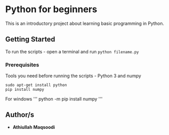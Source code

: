 # Python for beginners

This is an introductory project about learning basic programming in Python.

## Getting Started

To run the scripts - open a terminal and run ``` python filename.py ```


### Prerequisites

Tools you need before running the scripts - Python 3 and numpy

```
sudo apt-get install python
pip install numpy
```
For windows
'''
python -m pip install numpy
'''
## Author/s

* **Athiullah Maqsoodi** 


